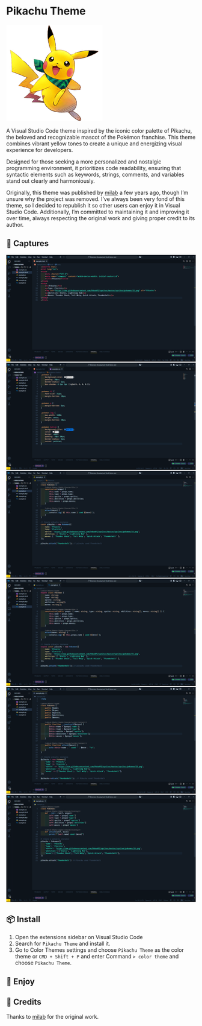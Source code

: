 # Pikachu Theme
![icon](https://raw.githubusercontent.com/KristhDev/pikachu-theme-vscode/main/icon.png)

A Visual Studio Code theme inspired by the iconic color palette of Pikachu, the beloved and recognizable mascot of the Pokémon franchise. This theme combines vibrant yellow tones to create a unique and energizing visual experience for developers.

Designed for those seeking a more personalized and nostalgic programming environment, it prioritizes code readability, ensuring that syntactic elements such as keywords, strings, comments, and variables stand out clearly and harmoniously.

Originally, this theme was published by [milab](https://github.com/mIaborde) a few years ago, though I’m unsure why the project was removed. I’ve always been very fond of this theme, so I decided to republish it so other users can enjoy it in Visual Studio Code. Additionally, I’m committed to maintaining it and improving it over time, always respecting the original work and giving proper credit to its author.

## 📸 Captures

![capture html](https://raw.githubusercontent.com/KristhDev/pikachu-theme-vscode/main/screenshots/html.png)
![capture css](https://raw.githubusercontent.com/KristhDev/pikachu-theme-vscode/main/screenshots/css.png)
![capture javascript](https://raw.githubusercontent.com/KristhDev/pikachu-theme-vscode/main/screenshots/javascript.png)
![capture typescript](https://raw.githubusercontent.com/KristhDev/pikachu-theme-vscode/main/screenshots/typescript.png)
![capture php](https://raw.githubusercontent.com/KristhDev/pikachu-theme-vscode/main/screenshots/php.png)
![capture python](https://raw.githubusercontent.com/KristhDev/pikachu-theme-vscode/main/screenshots/python.png)

## 📦 Install

1. Open the extensions sidebar on Visual Studio Code
2. Search for `Pikachu Theme` and install it.
3. Go to Color Themes settings and choose `Pikachu Theme` as the color theme or `CMD + Shift + P` and enter Command `> color theme` and choose `Pikachu Theme`.

## 🎉 Enjoy

## 🙏 Credits

Thanks to [milab](https://github.com/mIaborde) for the original work.